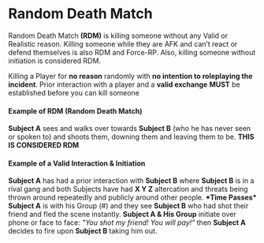 # Random Death Match

Random Death Match **(RDM)** is killing someone without any Valid or Realistic reason. Killing someone while they are AFK and can’t react or defend themselves is also RDM and Force-RP. Also, killing someone without initiation is considered RDM.

Killing a Player for **no reason** randomly with **no intention to roleplaying the incident**. Prior interaction with a player and a **valid exchange** **MUST** be established before you can kill someone

#### **Example of RDM (Random Death Match)** <a href="#example-of-rdm-random-death-match" id="example-of-rdm-random-death-match"></a>

**Subject A** sees and walks over towards **Subject B** (who he has never seen or spoken to) and shoots them, downing them and leaving them to be. **THIS IS CONSIDERED RDM**

#### **Example of a Valid Interaction & Initiation** <a href="#example-of-a-valid-interaction-and-initiation" id="example-of-a-valid-interaction-and-initiation"></a>

**Subject A** has had a prior interaction with **Subject B** where **Subject B** is in a rival gang and both Subjects have had **X Y Z** altercation and threats being thrown around repeatedly and publicly around other people. **\*Time Passes\* Subject A** is with his Group (#) and they see **Subject B** who had shot their friend and fled the scene instantly. **Subject A & His Group** initiate over phone or face to face: _"You shot my friend! You will pay!"_ then **Subject A** decides to fire upon **Subject B** taking him out.
